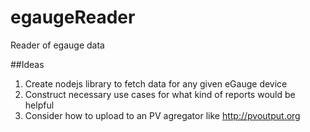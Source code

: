 # egaugeReader
Reader of egauge data

##Ideas

1. Create nodejs library to fetch data for any given eGauge device
2. Construct necessary use cases for what kind of reports would be helpful
3. Consider how to upload to an PV agregator like http://pvoutput.org
